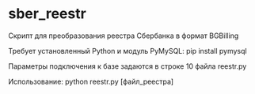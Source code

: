 # sber_reestr
Скрипт для преобразования реестра Сбербанка в формат BGBilling

Требует установленный Python и модуль PyMySQL:
pip install pymysql

Параметры подключения к базе задаются в строке 10 файла reestr.py

Использование:
python reestr.py [файл_реестра]
